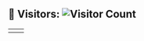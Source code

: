 
## 👥 Visitors: ![Visitor Count](https://profile-counter.glitch.me/davitdarsalia/count.svg) 
<table><tr><td><img alt="" src="https://github-readme-streak-stats.herokuapp.com?user=davitdarsalia&theme=prussian&hide_border=false"/></td><td><img alt="" src="https://github-readme-stats.vercel.app/api/top-langs/?username=davitdarsalia&layout=compact&theme=vision-friendly-dark&langs_count=6"/></td></tr></table>
